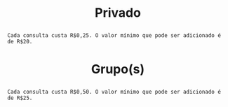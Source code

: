# <p align="center">Privado
```
Cada consulta custa R$0,25. O valor mínimo que pode ser adicionado é de R$20.
```

# <p align="center">Grupo(s)
```
Cada consulta custa R$0,50. O valor mínimo que pode ser adicionado é de R$25.
```
